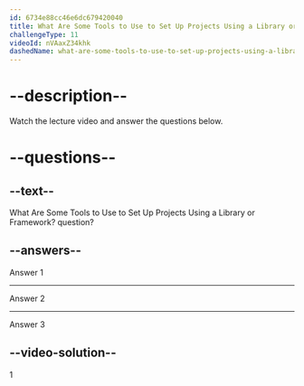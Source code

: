 ```yaml
---
id: 6734e88cc46e6dc679420040
title: What Are Some Tools to Use to Set Up Projects Using a Library or Framework?
challengeType: 11
videoId: nVAaxZ34khk
dashedName: what-are-some-tools-to-use-to-set-up-projects-using-a-library-or-framework
---
```


# --description--

Watch the lecture video and answer the questions below.

# --questions--

## --text--

What Are Some Tools to Use to Set Up Projects Using a Library or Framework? question?

## --answers--

Answer 1

---

Answer 2

---

Answer 3

## --video-solution--

1
